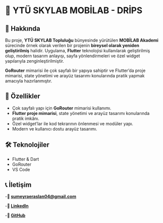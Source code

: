 # 🚀 YTÜ SKYLAB MOBİLAB - DRİPS

## 📖 Hakkında
Bu proje, **YTÜ SKYLAB Topluluğu** bünyesinde yürütülen **MOBİLAB Akademi** sürecinde örnek olarak verilen bir projenin **bireysel olarak yeniden geliştirilmiş** halidir.
Uygulama, **Flutter** teknolojisi kullanılarak geliştirilmiş olup, modern tasarım anlayışı, sayfa yönlendirmeleri ve özel widget yapılarıyla zenginleştirilmiştir.

**GoRouter** mimarisi ile çok sayfalı bir yapıya sahiptir ve Flutter’da proje mimarisi, state yönetimi ve arayüz tasarımı konularında pratik yapmak amacıyla hazırlanmıştır.


## 🎯 Özellikler
- Çok sayfalı yapı için **GoRouter** mimarisi kullanımı.
- **Flutter proje mimarisi**, state yönetimi ve arayüz tasarımı konularında pratik imkânı.
- Özel widget’lar ile kod tekrarının önlenmesi ve modüler yapı.
- Modern ve kullanıcı dostu arayüz tasarımı.

## 🛠 Teknolojiler
- Flutter & Dart
- GoRouter
- VS Code


## 📞 İletişim

-**📧 sumeyraeraslan04@gmail.com**

-**💼 [LinkedIn](https://www.linkedin.com/in/s%C3%BCmeyra-eraslan-70791a323/)**

-**🐙 [GitHub](https://github.com/sumeyraeraslan)**


